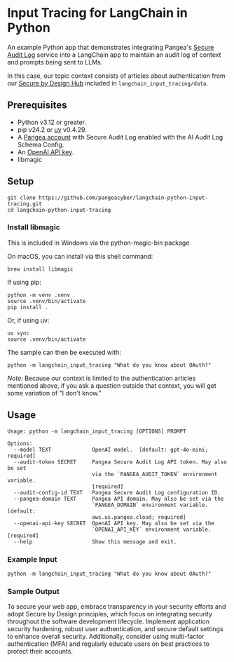 # Input Tracing for LangChain in Python

An example Python app that demonstrates integrating Pangea's [Secure Audit Log][]
service into a LangChain app to maintain an audit log of context and prompts
being sent to LLMs.

In this case, our topic context consists of articles about authentication from our
[Secure by Design Hub][] included in `langchain_input_tracing/data`.

## Prerequisites

- Python v3.12 or greater.
- pip v24.2 or [uv][] v0.4.29.
- A [Pangea account][Pangea signup] with Secure Audit Log enabled with the
  AI Audit Log Schema Config.
- An [OpenAI API key][OpenAI API keys].
- libmagic

## Setup

```shell
git clone https://github.com/pangeacyber/langchain-python-input-tracing.git
cd langchain-python-input-tracing
```

### Install libmagic

This is included in Windows via the python-magic-bin package

On macOS, you can install via this shell command:

```shell
brew install libmagic
```

If using pip:

```shell
python -m venv .venv
source .venv/bin/activate
pip install .
```

Or, if using uv:

```shell
uv sync
source .venv/bin/activate
```

The sample can then be executed with:

```shell
python -m langchain_input_tracing "What do you know about OAuth?"
```

_Note:_ Because our context is limited to the authentication articles mentioned
above, if you ask a question outside that context, you will get some variation
of "I don't know."

## Usage

```
Usage: python -m langchain_input_tracing [OPTIONS] PROMPT

Options:
  --model TEXT             OpenAI model.  [default: gpt-4o-mini; required]
  --audit-token SECRET     Pangea Secure Audit Log API token. May also be set
                           via the `PANGEA_AUDIT_TOKEN` environment variable.
                           [required]
  --audit-config-id TEXT   Pangea Secure Audit Log configuration ID.
  --pangea-domain TEXT     Pangea API domain. May also be set via the
                           `PANGEA_DOMAIN` environment variable.  [default:
                           aws.us.pangea.cloud; required]
  --openai-api-key SECRET  OpenAI API key. May also be set via the
                           `OPENAI_API_KEY` environment variable.  [required]
  --help                   Show this message and exit.
```

### Example Input

```shell
python -m langchain_input_tracing "What do you know about OAuth?"
```

### Sample Output

To secure your web app, embrace transparency in your security efforts and adopt
Secure by Design principles, which focus on integrating security throughout the
software development lifecycle. Implement application security hardening, robust
user authentication, and secure default settings to enhance overall security.
Additionally, consider using multi-factor authentication (MFA) and regularly
educate users on best practices to protect their accounts.

[Secure Audit Log]: https://pangea.cloud/docs/audit/
[Pangea signup]: https://pangea.cloud/signup
[Secure by Design Hub]: https://pangea.cloud/securebydesign/
[OpenAI API keys]: https://platform.openai.com/api-keys
[uv]: https://docs.astral.sh/uv/
